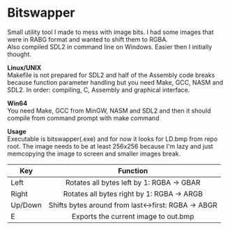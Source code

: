 # Bitswapper
Small utility tool I made to mess with image bits. I had some images that were in RABG format and wanted to shift them to RGBA. <br>
Also compiled SDL2 in command line on Windows. Easier then I initially thought.

**Linux/UNIX**<br>
Makefile is not prepared for SDL2 and half of the Assembly code breaks because function parameter handling but you need Make, GCC, NASM and SDL2. In order: compiling, C, Assembly and graphical interface.

**Win64**<br>
You need Make, GCC from MinGW, NASM and SDL2 and then it should compile from command prompt with make command

**Usage**<br>
Executable is bitswapper(.exe) and for now it looks for LD.bmp from repo root. The image needs to be at least 256x256 because I'm lazy and just memcopying the image to screen and smaller images break.<br>

| Key        | Function                                                                                  |
| ---------- | :---------------------------------------------------------------------------------------: |
| Left       | Rotates all bytes left by 1: RGBA -> GBAR                                                 |
| Right      | Rotates all bytes right by 1: RGBA -> ARGB                                                |
| Up/Down    | Shifts bytes around from last<->first: RGBA -> ABGR                                       |
| E          | Exports the current image to out.bmp                                                      |
